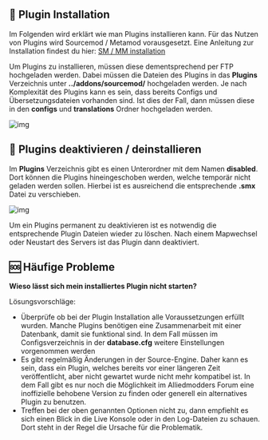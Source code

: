 ## 🔼 Plugin Installation

Im Folgenden wird erklärt wie man Plugins installieren kann. Für das Nutzen von Plugins wird Sourcemod / Metamod vorausgesetzt. Eine Anleitung zur Installation findest du hier: [SM / MM installation](source_metamod_installation.md)



Um Plugins zu installieren, müssen diese dementsprechend per FTP hochgeladen werden. Dabei müssen die Dateien des Plugins in das **Plugins** Verzeichnis unter **../addons/sourcemod/** hochgeladen werden. Je nach Komplexität des Plugins kann es sein, dass bereits Configs und Übersetzungsdateien vorhanden sind. Ist dies der Fall, dann müssen diese in den **configs** und **translations** Ordner hochgeladen werden.



![img](https://screensaver01.zap-hosting.com/index.php/s/WR2fbqTtsTZPARH/preview)



## 🚮 Plugins deaktivieren / deinstallieren

Im **Plugins** Verzeichnis gibt es einen Unterordner mit dem Namen **disabled**. Dort können die Plugins hineingeschoben werden, welche temporär nicht geladen werden sollen. Hierbei ist es ausreichend die entsprechende **.smx** Datei zu verschieben. 



![img](https://screensaver01.zap-hosting.com/index.php/s/ed6NcaQZ5YaBy8j/preview)



Um ein Plugins permanent zu deaktivieren ist es notwendig die entsprechende Plugin Dateien wieder zu löschen. Nach einem Mapwechsel oder Neustart des Servers ist das Plugin dann deaktiviert.



## 🆘 Häufige Probleme



**Wieso lässt sich mein installiertes Plugin nicht starten?**



Lösungsvorschläge:

- Überprüfe ob bei der Plugin Installation alle Voraussetzungen erfüllt wurden. Manche Plugins benötigen eine Zusammenarbeit mit einer Datenbank, damit sie funktional sind. In dem Fall müssen im Configsverzeichnis in der **database.cfg** weitere Einstellungen vorgenommen werden
- Es gibt regelmäßig Änderungen in der Source-Engine. Daher kann es sein, dass ein Plugin, welches bereits vor einer längeren Zeit veröffentlicht, aber nicht gewartet wurde nicht mehr kompatibel ist. In dem Fall gibt es nur noch die Möglichkeit im Alliedmodders Forum eine inoffizielle behobene Version zu finden oder generell ein alternatives Plugin zu benutzen.
- Treffen bei der oben genannten Optionen nicht zu, dann empfiehlt es sich einen Blick in die Live Konsole oder in den Log-Dateien zu schauen. Dort steht in der Regel die Ursache für die Problematik.
